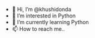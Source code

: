 - 👋 Hi, I’m @khushidonda
- 👀 I’m interested in Python
- 🌱 I’m currently learning Python
- 📫 How to reach me..
<!---
khushidonda/khushidonda is a ✨ special ✨ repository because its `README.md` (this file) appears on your GitHub profile.
You can click the Preview link to take a look at your changes.
--->

